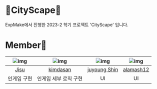 # 🌆CityScape👟
ExpMake에서 진행한 2023-2 학기 프로젝트 'CityScape' 입니다.

# Member👥
|![img](https://avatars.githubusercontent.com/u/92006284?v=4)|![img](https://avatars.githubusercontent.com/u/67263093?v=4)|![img](https://avatars.githubusercontent.com/u/126848983?v=4)|![img](https://avatars.githubusercontent.com/u/147044207?v=4)|
|:---:|:---:|:---:|:---:|
|[Jisu](https://github.com/jsomnium)|[kimdasan](https://github.com/Plagem)|[juyoung Shin](https://github.com/jyshin9)|[alamash12](https://github.com/alamash12)|
|인게임 구현|인게임 세부 로직 구현|UI|UI|
